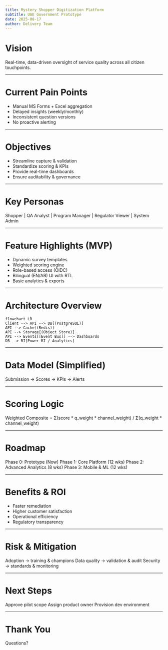 ```yaml
---
title: Mystery Shopper Digitization Platform
subtitle: UAE Government Prototype
date: 2025-08-17
author: Delivery Team
---
```


# Vision
Real-time, data-driven oversight of service quality across all citizen touchpoints.

---
# Current Pain Points
- Manual MS Forms + Excel aggregation
- Delayed insights (weekly/monthly)
- Inconsistent question versions
- No proactive alerting

---
# Objectives
- Streamline capture & validation
- Standardize scoring & KPIs
- Provide real-time dashboards
- Ensure auditability & governance

---
# Key Personas
Shopper | QA Analyst | Program Manager | Regulator Viewer | System Admin

---
# Feature Highlights (MVP)
- Dynamic survey templates
- Weighted scoring engine
- Role-based access (OIDC)
- Bilingual (EN/AR) UI with RTL
- Basic analytics & exports

---
# Architecture Overview
```mermaid
flowchart LR
Client --> API --> DB[(PostgreSQL)]
API --> Cache[(Redis)]
API --> Storage[(Object Store)]
API --> Events[[Event Bus]] --> Dashboards
DB --> BI[Power BI / Analytics]
```

---
# Data Model (Simplified)
Submission -> Scores -> KPIs -> Alerts

---
# Scoring Logic
Weighted Composite = Σ(score * q_weight * channel_weight) / Σ(q_weight * channel_weight)

---
# Roadmap
Phase 0: Prototype (Now)
Phase 1: Core Platform (12 wks)
Phase 2: Advanced Analytics (8 wks)
Phase 3: Mobile & ML (12 wks)

---
# Benefits & ROI
- Faster remediation
- Higher customer satisfaction
- Operational efficiency
- Regulatory transparency

---
# Risk & Mitigation
Adoption -> training & champions
Data quality -> validation & audit
Security -> standards & monitoring

---
# Next Steps
Approve pilot scope
Assign product owner
Provision dev environment

---
# Thank You
Questions?
